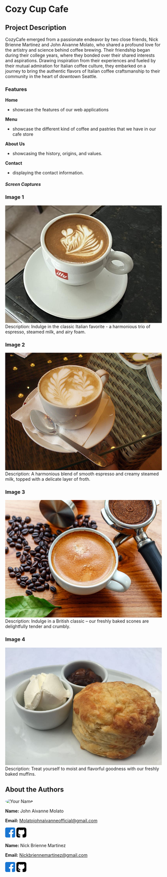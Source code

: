 # Cozy Cup Cafe

## Project Description

CozyCafe emerged from a passionate endeavor by two close friends, Nick Brienne Martinez and John Aivanne Molato, who shared a profound love for the artistry and science behind coffee brewing. Their friendship began during their college years, where they bonded over their shared interests and aspirations. Drawing inspiration from their experiences and fueled by their mutual admiration for Italian coffee culture, they embarked on a journey to bring the authentic flavors of Italian coffee craftsmanship to their community in the heart of downtown Seattle.


### Features


**Home**
- showcase the features of our web applications

**Menu**
- showcase the different kind of coffee and pastries that we have in our cafe store

**About Us**
- showcasing the history, origins, and values.

**Contact**
- displaying the contact information.


##### Screen Captures

### Image 1
![Image 1](cappu1.jpg)
Description: Indulge in the classic Italian favorite - a harmonious trio of espresso, steamed milk, and airy foam. 

### Image 2
![Image 2](latte1.jpg)
Description: A harmonious blend of smooth espresso and creamy steamed milk, topped with a delicate layer of froth.

### Image 3
![Image 3](expresso1.jpg)
Description: Indulge in a British classic – our freshly baked scones are delightfully tender and crumbly. 

### Image 4
![Image 4](scones1.jpg)
Description: Treat yourself to moist and flavorful goodness with our freshly baked muffins.


## About the Authors
<img src="https://avatars.githubusercontent.com/u/125982979?v=4" alt="Your Name" width="150" style="border-radius: 50%">

**Name:** John Aivanne Molato


**Email:** Molatojohnaivanneofficial@gmail.com

[![Facebook](facebook.png)](https://www.facebook.com/aybanxxx)
[![GitHub](github-sign.png)](https://github.com/aybanmola22y)


**Name:** Nick Brienne Martinez


**Email:** Nickbriennemartinez@gmail.com

[![Facebook](facebook.png)](https://www.facebook.com/Amenesus)
[![GitHub](github-sign.png)](https://github.com/nck-brnne)